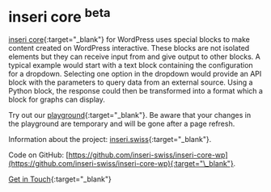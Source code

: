 # inseri core <sup>beta</sub>

[inseri core](https://wordpress.org/plugins/inseri-core/){:target="\_blank"} for WordPress uses special blocks to make content created on WordPress interactive.
These blocks are not isolated elements but they can receive input from and give output to other blocks.
A typical example would start with a text block containing the configuration for a dropdown.
Selecting one option in the dropdown would provide an API block with the parameters to query data from an external source.
Using a Python block, the response could then be transformed into a format which a block for graphs can display.

Try out our [playground](https://playground.inseri.swiss/){:target="\_blank"}. Be aware that your changes in the playground are temporary and will be gone after a page refresh.

Information about the project: [inseri.swiss](https://inseri.swiss){:target="\_blank"}.

Code on GitHub: [https://github.com/inseri-swiss/inseri-core-wp](https://github.com/inseri-swiss/inseri-core-wp){:target="\_blank"}.

[Get in Touch](https://inseri.swiss/get-in-touch/){:target="\_blank"}
